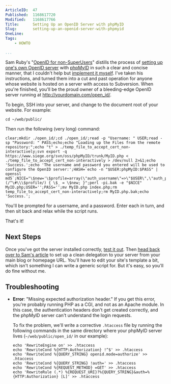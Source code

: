 ```yaml
---
ArticleID:  47
Published:  1168617720
Modified:   1168617766
Title:      Setting Up an OpenID Server with phpMyID
Slug:       setting-up-an-openid-server-with-phpmyid
OneLine:    
Tags:       
    - HOWTO

...
```

Sam Ruby's "[OpenID for non-SuperUsers][sam_openID]" distills the process of
[setting up one's own OpenID server][setup] with [phpMyID][] in such a clear and
concise manner, that I couldn't help but [implement it myself][my_server].  I've taken his
instructions, and turned them into a cut and past operation for anyone whose
website is hosted on a server with access to Subversion.  When you're
finished, you'll be the proud owner of a bleeding-edge OpenID server running
at http://yourdomain.com/open_id/.

To begin, SSH into your server, and change to the document root of your
website.  For example:

    cd ~/web/public/

Then run the following (very long) command:

    clear;mkdir ./open_id/;cd ./open_id/;read -p "Username: " USER;read -sp "Password: " PASS;echo;echo "Loading up the Files from the remote repository:";echo "t" > ./temp_file_to_accept_cert_non-interactively;svn export -q https://www.siege.org/svn/oss/phpMyID/trunk/MyID.php < ./temp_file_to_accept_cert_non-interactively > /dev/null 2>&1;echo 'Success.';echo 'The username and password you entered will be used to configure the OpenID server:';HASH=`echo -n "$USER:phpMyID:$PASS" | openssl md5`;NICE="\$new='\$profile=array(\"auth_username\"=>\"$USER\",\"auth_password\"=>\"$HASH\");';if (/^\#\\\$profile/) { \$_ = \$new; }";perl -pi.bak -e "$NICE" MyID.php;USER='';PASS='';mv MyID.php index.php;rm temp_file_to_accept_cert_non-interactively;rm MyID.php.bak;echo 'Success.';

You'll be prompted for a username, and a password.  Enter each in turn, and then sit back and relax while the script runs.

That's it!

Next Steps
----------

Once you've got the server installed correctly, [test it out][test].  Then
[head back over to Sam's article][next_steps] to set up a clean delegation to
your server from your main blog or homepage URL.  You'll have to edit your
site's template a bit, which isn't something I can write a generic script for.
But it's easy, so you'll do fine without me.

Troubleshooting
---------------

*   __Error__: "Missing expected authorization header."  If you get this
    error, you're probably running PHP as a CGI, and not as an Apache module.
    In this case, the authentication headers don't get created correctly, and
    the phpMyID server can't understand the login requests.
    
    To fix the problem, we'll write a corrective `.htaccess` file by running
    the following commands in the same directory where your phpMyID server
    lives (`~/web/public/open_id/` in our example):
    
        echo 'RewriteEngine on' >> .htaccess
        echo 'RewriteCond %{HTTP:Authorization} !^$' >> .htaccess
        echo 'RewriteCond %{QUERY_STRING} openid.mode=authorize' >> .htaccess
        echo 'RewriteCond %{QUERY_STRING} !auth=' >> .htaccess
        echo 'RewriteCond %{REQUEST_METHOD} =GET' >> .htaccess
        echo 'RewriteRule (.*) %{REQUEST_URI}?%{QUERY_STRING}&auth=%{HTTP:Authorization} [L]' >> .htaccess

[sam_openID]: http://www.intertwingly.net/blog/2007/01/03/OpenID-for-non-SuperUsers "Sam Ruby: 'OpenID for non-SuperUsers"
[setup]: http://www.intertwingly.net/blog/2007/01/03/OpenID-for-non-SuperUsers#MasterOfYourDomain
[next_steps]: http://www.intertwingly.net/blog/2007/01/03/OpenID-for-non-SuperUsers#claimYourBlog
[phpMyID]: http://siege.org/projects/phpMyID "phpMyID: A standalone, single user, OpenID Identity Provider"
[test]: http://www.openidenabled.com/resources/openid-test/checkup "Test your OpenID Setup"
[my_server]: https://mikewest.org/open_id/ "Mike West's OpenID Server"
